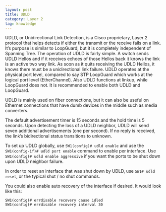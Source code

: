 ```yaml
---
layout: post
title: UDLD
category: Layer 2
tag: knowledge
---
```

UDLD, or Unidirectional Link Detection, is a Cisco proprietary, Layer 2 protocol that helps detects if either the transmit or the receive fails on a link. It’s purpose is similar to LoopGuard, but it is completely independent of Spanning Tree. The operation of UDLD is fairly simple. A switch sends UDLD Hellos and if it receives echoes of those Hellos back it knows the link is an active two way link. As soon as it quits receiving the UDLD Hellos, it knows there must be a unidirectional link failure. UDLD operates at the physical port level, compared to say STP LoopGuard which works at the logical port level (EtherChannel). Also UDLD functions at linkup, while LoopGuard does not. It is recommended to enable both UDLD and LoopGuard.

UDLD is mainly used on fiber connections, but it can also be useful on Ethernet connections that have dumb devices in the middle such as media converters.

The default advertisement timer is 15 seconds and the hold time is 5 seconds. Upon detecting the loss of a UDLD neighbor, UDLD will send seven additional advertisements (one per second). If no reply is received, the link’s bidirectional status transitions to unknown.

To set up UDLD globally, use `SW1(config)# udld enable` and use the `SW1(config-if)# udld port enable` command to enable per interface. Use `SW1(config)# udld enable aggressive` if you want the ports to be shut down upon UDLD neighbor failure.

In order to reset an interface that was shut down by UDLD, use `SW1# udld reset`, or the typical shut / no shut commands.

You could also enable auto recovery of the interface if desired. It would look like this:
```
SW1(config)# errdisable recovery cause idled
SW1(config)# errdisable recovery interval 30
```


